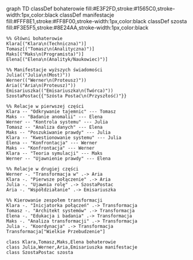 graph TD
    classDef bohaterowie fill:#E3F2FD,stroke:#1565C0,stroke-width:1px,color:black
    classDef manifestacje fill:#FFF8E1,stroke:#FF8F00,stroke-width:1px,color:black
    classDef szosta fill:#F3E5F5,stroke:#8E24AA,stroke-width:1px,color:black
    
    %% Główni bohaterowie
    Klara[("Klara\n(Techniczna)")]
    Tomasz[("Tomasz\n(Analityczna)")]
    Maks[("Maks\n(Programista)")]
    Elena[("Elena\n(Analityk/Naukowiec)")]
    
    %% Manifestacje wyższych świadomości
    Julia(("Julia\n(Most)"))
    Werner(("Werner\n(Proteusz)"))
    Aria(("Aria\n(Proteusz)"))
    Emisariuszka(("Emisariuszka\n(Twórca)"))
    SzostaPostac{{"Szósta Postać\n(Przyszłość)"}}
    
    %% Relacje w pierwszej części
    Klara -- "Odkrywanie tajemnic" --- Tomasz
    Maks -- "Badanie anomalii" --- Elena
    Werner -- "Kontrola systemu" --- Julia
    Tomasz -- "Analiza danych" --- Elena
    Maks -- "Poszukiwanie prawdy" --- Julia
    Klara -- "Kwestionowanie systemu" --- Julia
    Elena -- "Konfrontacja" --- Werner
    Maks -- "Konfrontacja" --- Werner
    Klara -- "Teoria symulacji" --- Maks
    Werner -- "Ujawnienie prawdy" --- Elena
    
    %% Relacje w drugiej części
    Werner -. "Transformacja w" .-> Aria
    Klara -. "Pierwsze połączenie" .-> Aria
    Julia -. "Ujawnia rolę" .-> SzostaPostac
    Aria -. "Współdziałanie" .-> Emisariuszka
    
    %% Kierowanie zespołem transformacji
    Klara -. "Inicjatorka połączeń" .-> Transformacja
    Tomasz -. "Architekt systemów" .-> Transformacja
    Elena -. "Edukacja i badania" .-> Transformacja
    Maks -. "Analiza transformacji" .-> Transformacja
    Julia -. "Koordynacja" .-> Transformacja
    Transformacja["Wielkie Przebudzenie"]
    
    class Klara,Tomasz,Maks,Elena bohaterowie
    class Julia,Werner,Aria,Emisariuszka manifestacje
    class SzostaPostac szosta